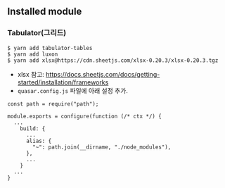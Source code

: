 ## Installed module

### Tabulator(그리드)

```
$ yarn add tabulator-tables
$ yarn add luxon
$ yarn add xlsx@https://cdn.sheetjs.com/xlsx-0.20.3/xlsx-0.20.3.tgz
```

- xlsx 참고: https://docs.sheetjs.com/docs/getting-started/installation/frameworks
- `quasar.config.js` 파일에 아래 설정 추가.

```
const path = require("path");

module.exports = configure(function (/* ctx */) {
  ...
    build: {
      ...
      alias: {
        "~": path.join(__dirname, "./node_modules"),
      },
      ...
    }
  ...
}
```
